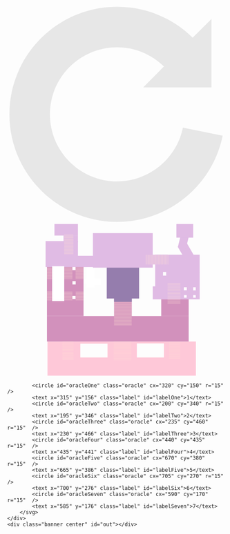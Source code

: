 <link rel="stylesheet" href="style.css" type="text/css" />
<body>
	<div class="container">
		<div class="reset-box" onclick="reset()">
			<svg class="reset" viewBox="0 0 1000 1000" height="10%" fill="#e7e7e7">
			<g><path d="M807.3,561.2c-28.9,143.3-156.1,247.4-302.4,247.4c-170.2,0-308.7-138.5-308.7-308.7c0-170.2,138.4-308.6,308.7-308.6c81.1,0,157.8,32.7,215.2,88.6l-95.3,96.3h313.9V61l-86.6,86.2C759.8,56.5,636,5.1,505.1,5.1C232.1,5.1,10,227.1,10,499.9c0,272.9,222,494.9,494.9,494.9C739.6,994.9,943.7,828,990,598L807.3,561.2z"/></g>
			</svg>
		</div>
		<?xml version="1.0" encoding="utf-8"?>
<!-- Generator: Adobe Illustrator 25.3.1, SVG Export Plug-In . SVG Version: 6.00 Build 0)  -->
<svg version="1.1" id="Laag_1" xmlns="http://www.w3.org/2000/svg" xmlns:xlink="http://www.w3.org/1999/xlink" x="0px" y="0px"
	 viewBox="0 0 841.89 595.28"  height="75%" class="center" xml:space="preserve">
			<style type="text/css">
				.st0{fill:#FEC8D8;}
				.st1{fill:#D291BC;}
				.st2{fill:#957DAD;}
				.st3{fill:#FFFFFF;}
				.st4{fill:#E0BBE4;}
				.st5{fill:#FFDFD3;}
			</style>
			<path class="st0" d="M155.71,458.93v132.48h574.28V458.93H155.71z M388.04,520.68H282.72V467.5h105.32V520.68z M606.31,520.68
				H501.53v-54.35H606.3v54.35H606.31z"/>
			<rect x="153.61" y="360.52" class="st1" width="548.42" height="98.42"/>
			<rect x="385.02" y="170.58" class="st2" width="125.13" height="121.98"/>
			<rect x="413.35" y="292.56" class="st1" width="68.47" height="106.25"/>
			<rect x="306.73" y="170.58" class="st3" width="30.41" height="78.29"/>
			<rect x="297.29" y="217.07" class="st3" width="22.72" height="16.43"/>
			<rect x="337.13" y="214.62" class="st3" width="24.82" height="24.82"/>
			<rect x="595.77" y="295.71" class="st1" width="106.25" height="64.81"/>
			<rect x="562.92" y="245.38" class="st4" width="19.22" height="50.33"/>
			<path class="st4" d="M572.36,122.83v172.88h172.31V122.83H572.36z M615,203.84h-12.23v-14.38H615V203.84z M694.16,289.57h-10.3
				v-10.34h10.3V289.57z M694.77,260.64h-11.53v-11.57h11.53V260.64z M729.29,289.31h-9.79v-9.82h9.79V289.31z M729.29,260.99h-9.79
				v-12.27h9.79V260.99z"/>
			<rect x="671.99" y="78.57" transform="matrix(0.866 -0.5 0.5 0.866 38.4049 359.8848)" class="st4" width="37.49" height="59.42"/>
			<rect x="654.89" y="54.16" transform="matrix(0.2361 -0.9717 0.9717 0.2361 453.0321 716.1938)" class="st4" width="54.3" height="31.59"/>
			<rect x="654.44" y="3.87" class="st4" width="65.06" height="52.78"/>
			<rect x="331.54" y="39.1" class="st4" width="231.38" height="133.94"/>
			<rect x="551.04" y="122.83" class="st4" width="69.9" height="37.76"/>
			<rect x="148.4" y="69.97" class="st4" width="125.13" height="100.61"/>
			<rect x="267.23" y="126.9" class="st4" width="87.38" height="43.69"/>
			<rect x="182.65" y="3.87" class="st4" width="90.87" height="44.74"/>
			<rect x="217.8" y="48.6" class="st4" width="55.72" height="26.56"/>
			<rect x="213.41" y="460.33" class="st5" width="43.11" height="0.93"/>
			<rect x="213.41" y="465.22" class="st5" width="43.11" height="0.93"/>
			<rect x="213.41" y="470.12" class="st5" width="43.11" height="0.93"/>
			<rect x="213.41" y="475.01" class="st5" width="43.11" height="0.93"/>
			<rect x="213.41" y="479.9" class="st5" width="43.11" height="0.93"/>
			<rect x="213.41" y="484.8" class="st5" width="43.11" height="0.93"/>
			<rect x="213.41" y="489.69" class="st5" width="43.11" height="0.93"/>
			<rect x="213.41" y="494.58" class="st5" width="43.11" height="0.93"/>
			<rect x="213.41" y="499.48" class="st5" width="43.11" height="0.93"/>
			<rect x="213.41" y="504.37" class="st5" width="43.11" height="0.93"/>
			<rect x="411.81" y="460.33" class="st5" width="68.43" height="0.93"/>
			<rect x="411.81" y="464.7" class="st5" width="68.43" height="0.93"/>
			<rect x="411.81" y="469.07" class="st5" width="68.43" height="0.93"/>
			<rect x="411.81" y="473.44" class="st5" width="68.43" height="0.93"/>
			<rect x="411.81" y="477.81" class="st5" width="68.43" height="0.93"/>
			<rect x="411.81" y="482.18" class="st5" width="68.43" height="0.93"/>
			<rect x="411.81" y="486.55" class="st5" width="68.43" height="0.93"/>
			<rect x="411.81" y="490.91" class="st5" width="68.43" height="0.93"/>
			<rect x="411.81" y="495.75" class="st5" width="68.43" height="0.93"/>
			<rect x="411.81" y="500.58" class="st5" width="68.43" height="0.93"/>
			<rect x="411.81" y="505.42" class="st5" width="68.43" height="0.93"/>
			<path class="st1" d="M264.26,170.58v12.06H252.2v-12.06h-98.59v189.93h141.58V170.58H264.26z M264.26,294.49H252.2v-12.06h12.06
				V294.49z M264.87,237.95H252.2v-12.67h12.67V237.95z"/>
			<rect x="173.56" y="167.44" class="st3" width="46.83" height="134.91"/>
			<rect x="413.01" y="305.5" class="st5" width="68.43" height="0.93"/>
			<rect x="413.01" y="309.92" class="st5" width="68.43" height="0.93"/>
			<rect x="413.01" y="314.23" class="st5" width="68.43" height="0.93"/>
			<rect x="413.01" y="318.25" class="st5" width="68.43" height="0.93"/>
			<rect x="413.01" y="322.27" class="st5" width="68.43" height="0.93"/>
			<rect x="413.01" y="326.07" class="st5" width="68.43" height="0.93"/>
			<rect x="413.01" y="329.88" class="st5" width="68.43" height="0.93"/>
			<rect x="413.01" y="333.69" class="st5" width="68.43" height="0.93"/>
			<rect x="413.01" y="337.38" class="st5" width="68.43" height="0.93"/>
			<rect x="413.01" y="341.4" class="st5" width="68.43" height="0.93"/>
			<rect x="413.01" y="345.22" class="st5" width="68.43" height="0.93"/>
			<rect x="413.01" y="348.95" class="st5" width="68.43" height="0.93"/>
			<rect x="413.01" y="352.87" class="st5" width="68.43" height="0.93"/>
			<rect x="413.01" y="356.69" class="st5" width="68.43" height="0.93"/>
			<rect x="413" y="360.52" class="st5" width="68.43" height="0.93"/>
			<rect x="413" y="364.34" class="st5" width="68.43" height="0.93"/>
			<rect x="413.36" y="368.16" class="st5" width="68.43" height="0.93"/>
			<rect x="413.01" y="371.99" class="st5" width="68.43" height="0.93"/>
			<rect x="413.01" y="375.81" class="st5" width="68.43" height="0.93"/>
			<rect x="413.01" y="379.63" class="st5" width="68.43" height="0.93"/>
			<rect x="413.01" y="383.45" class="st5" width="68.43" height="0.93"/>
			<rect x="413" y="387.28" class="st5" width="68.43" height="0.93"/>
			<rect x="413.36" y="391.1" class="st5" width="68.43" height="0.93"/>
			<rect x="413.01" y="394.92" class="st5" width="68.43" height="0.93"/>
			<rect x="213.41" y="509.26" class="st5" width="43.11" height="0.93"/>
			<rect x="213.41" y="514.16" class="st5" width="43.11" height="0.93"/>
			<rect x="213.41" y="519.05" class="st5" width="43.11" height="0.93"/>
			<rect x="213.41" y="523.94" class="st5" width="43.11" height="0.93"/>
			<rect x="213.41" y="528.84" class="st5" width="43.11" height="0.93"/>
			<rect x="625.95" y="461.5" class="st5" width="43.11" height="0.93"/>
			<rect x="625.95" y="465.87" class="st5" width="43.11" height="0.93"/>
			<rect x="625.95" y="470.24" class="st5" width="43.11" height="0.93"/>
			<rect x="625.95" y="474.6" class="st5" width="43.11" height="0.93"/>
			<rect x="625.95" y="478.97" class="st5" width="43.11" height="0.93"/>
			<rect x="625.95" y="483.34" class="st5" width="43.11" height="0.93"/>
			<rect x="625.95" y="487.71" class="st5" width="43.11" height="0.93"/>
			<rect x="625.95" y="492.49" class="st5" width="43.11" height="0.93"/>
			<rect x="625.95" y="496.94" class="st5" width="43.11" height="0.93"/>
			<rect x="625.95" y="501.52" class="st5" width="43.11" height="0.93"/>
			<rect x="625.95" y="506.03" class="st5" width="43.11" height="0.93"/>
			<rect x="625.95" y="510.08" class="st5" width="43.11" height="0.93"/>
			<rect x="625.95" y="514.27" class="st5" width="43.11" height="0.93"/>
			<rect x="625.95" y="518.47" class="st5" width="43.11" height="0.93"/>
			<rect x="625.95" y="522.66" class="st5" width="43.11" height="0.93"/>
			<rect x="411.81" y="510.25" class="st5" width="68.43" height="0.93"/>
			<rect x="411.81" y="515.09" class="st5" width="68.43" height="0.93"/>
			<rect x="411.81" y="519.92" class="st5" width="68.43" height="0.93"/>
			<rect x="411.81" y="524.76" class="st5" width="68.43" height="0.93"/>
			<rect x="411.81" y="529.59" class="st5" width="68.43" height="0.93"/>
			<rect x="220.05" y="45.81" class="st5" width="35.72" height="0.93"/>
			<rect x="220.05" y="49.65" class="st5" width="35.72" height="0.93"/>
			<rect x="220.05" y="53.5" class="st5" width="35.72" height="0.93"/>
			<rect x="220.05" y="57.34" class="st5" width="35.72" height="0.93"/>
			<rect x="220.05" y="61.73" class="st5" width="35.72" height="0.93"/>
			<rect x="220.05" y="65.58" class="st5" width="35.72" height="0.93"/>
			<rect x="220.05" y="69.42" class="st5" width="35.72" height="0.93"/>
			<rect x="220.05" y="73.27" class="st5" width="35.72" height="0.93"/>
			<rect x="220.05" y="77.03" class="st5" width="35.72" height="0.93"/>
			<rect x="220.05" y="80.88" class="st5" width="35.72" height="0.93"/>
			<rect x="220.05" y="84.72" class="st5" width="35.72" height="0.93"/>
			<rect x="220.05" y="88.57" class="st5" width="35.72" height="0.93"/>
			<rect x="220.05" y="92.41" class="st5" width="35.72" height="0.93"/>
			<rect x="220.05" y="96.25" class="st5" width="35.72" height="0.93"/>
			<rect x="220.05" y="100.1" class="st5" width="35.72" height="0.93"/>
			<rect x="220.05" y="103.94" class="st5" width="35.72" height="0.93"/>
			<rect x="220.05" y="107.79" class="st5" width="35.72" height="0.93"/>
			<rect x="220.05" y="111.63" class="st5" width="35.72" height="0.93"/>
			<rect x="220.05" y="115.48" class="st5" width="35.72" height="0.93"/>
			<rect x="220.05" y="119.32" class="st5" width="35.72" height="0.93"/>
			<rect x="220.4" y="173.03" class="st5" width="31.81" height="0.93"/>
			<rect x="220.4" y="176.88" class="st5" width="31.81" height="0.93"/>
			<rect x="220.4" y="180.72" class="st5" width="31.81" height="0.93"/>
			<rect x="220.4" y="184.57" class="st5" width="31.81" height="0.93"/>
			<rect x="220.4" y="188.41" class="st5" width="31.81" height="0.93"/>
			<rect x="220.4" y="192.25" class="st5" width="31.81" height="0.93"/>
			<rect x="220.4" y="196.1" class="st5" width="31.81" height="0.93"/>
			<rect x="220.4" y="199.94" class="st5" width="31.81" height="0.93"/>
			<rect x="220.4" y="203.79" class="st5" width="31.81" height="0.93"/>
			<rect x="220.4" y="207.63" class="st5" width="31.81" height="0.93"/>
			<rect x="220.4" y="211.48" class="st5" width="31.81" height="0.93"/>
			<rect x="220.4" y="215.32" class="st5" width="31.81" height="0.93"/>
			<rect x="264.26" y="173.03" class="st5" width="30.93" height="0.93"/>
			<rect x="264.26" y="176.88" class="st5" width="30.93" height="0.93"/>
			<rect x="264.26" y="180.72" class="st5" width="30.93" height="0.93"/>
			<rect x="264.26" y="184.1" class="st5" width="30.93" height="0.93"/>
			<rect x="264.26" y="187.94" class="st5" width="30.93" height="0.93"/>
			<rect x="264.26" y="191.79" class="st5" width="30.93" height="0.93"/>
			<rect x="264.26" y="195.75" class="st5" width="30.93" height="0.93"/>
			<rect x="264.26" y="199.59" class="st5" width="30.93" height="0.93"/>
			<rect x="264.26" y="203.44" class="st5" width="30.93" height="0.93"/>
			<rect x="264.26" y="207.28" class="st5" width="30.93" height="0.93"/>
			<rect x="264.26" y="211.13" class="st5" width="30.93" height="0.93"/>
			<rect x="264.26" y="214.97" class="st5" width="30.93" height="0.93"/>
			<rect x="220.4" y="266.85" class="st5" width="31.81" height="0.93"/>
			<rect x="220.4" y="270.69" class="st5" width="31.81" height="0.93"/>
			<rect x="220.4" y="274.54" class="st5" width="31.81" height="0.93"/>
			<rect x="220.4" y="278.38" class="st5" width="31.81" height="0.93"/>
			<rect x="220.4" y="282.23" class="st5" width="31.81" height="0.93"/>
			<rect x="220.4" y="286.07" class="st5" width="31.81" height="0.93"/>
			<rect x="220.4" y="289.91" class="st5" width="31.81" height="0.93"/>
			<rect x="220.4" y="293.76" class="st5" width="31.81" height="0.93"/>
			<rect x="220.4" y="297.6" class="st5" width="31.81" height="0.93"/>
			<rect x="264.87" y="266.85" class="st5" width="30.32" height="0.93"/>
			<rect x="264.87" y="270.69" class="st5" width="30.32" height="0.93"/>
			<rect x="264.87" y="274.54" class="st5" width="30.32" height="0.93"/>
			<rect x="264.87" y="278.38" class="st5" width="30.32" height="0.93"/>
			<rect x="264.87" y="282.23" class="st5" width="30.32" height="0.93"/>
			<rect x="264.87" y="286.07" class="st5" width="30.32" height="0.93"/>
			<rect x="264.87" y="289.91" class="st5" width="30.32" height="0.93"/>
			<rect x="264.87" y="293.76" class="st5" width="30.32" height="0.93"/>
			<rect x="264.87" y="297.6" class="st5" width="30.32" height="0.93"/>
			<rect x="153.61" y="173.5" class="st5" width="19.95" height="0.93"/>
			<rect x="153.61" y="177.34" class="st5" width="19.95" height="0.93"/>
			<rect x="153.61" y="181.19" class="st5" width="19.95" height="0.93"/>
			<rect x="153.61" y="185.03" class="st5" width="19.95" height="0.93"/>
			<rect x="153.61" y="188.88" class="st5" width="19.95" height="0.93"/>
			<rect x="153.61" y="192.72" class="st5" width="19.95" height="0.93"/>
			<rect x="153.61" y="196.57" class="st5" width="19.95" height="0.93"/>
			<rect x="153.61" y="200.41" class="st5" width="19.95" height="0.93"/>
			<rect x="153.61" y="204.25" class="st5" width="19.95" height="0.93"/>
			<rect x="153.61" y="208.1" class="st5" width="19.95" height="0.93"/>
			<rect x="153.61" y="211.94" class="st5" width="19.95" height="0.93"/>
			<rect x="153.61" y="215.79" class="st5" width="19.95" height="0.93"/>
			<rect x="153.61" y="266.58" class="st5" width="19.95" height="0.93"/>
			<rect x="153.61" y="270.43" class="st5" width="19.95" height="0.93"/>
			<rect x="153.61" y="274.27" class="st5" width="19.95" height="0.93"/>
			<rect x="153.61" y="278.12" class="st5" width="19.95" height="0.93"/>
			<rect x="153.61" y="281.96" class="st5" width="19.95" height="0.93"/>
			<rect x="153.61" y="285.81" class="st5" width="19.95" height="0.93"/>
			<rect x="153.61" y="289.65" class="st5" width="19.95" height="0.93"/>
			<rect x="153.61" y="293.5" class="st5" width="19.95" height="0.93"/>
			<rect x="153.61" y="297.34" class="st5" width="19.95" height="0.93"/>
			<g>
				<rect x="536.82" y="123.4" class="st5" width="0.93" height="37.19"/>
				<rect x="540.67" y="123.4" class="st5" width="0.93" height="37.19"/>
				<rect x="544.51" y="123.4" class="st5" width="0.93" height="37.19"/>
				<rect x="548.36" y="123.4" class="st5" width="0.93" height="37.19"/>
				<rect x="552.2" y="123.4" class="st5" width="0.93" height="37.19"/>
				<rect x="556.05" y="123.4" class="st5" width="0.93" height="37.19"/>
				<rect x="559.89" y="123.4" class="st5" width="0.93" height="37.19"/>
				<rect x="563.73" y="123.39" class="st5" width="0.93" height="37.19"/>
				<rect x="567.58" y="123.4" class="st5" width="0.93" height="37.19"/>
				<rect x="571.42" y="123.4" class="st5" width="0.93" height="37.19"/>
				<rect x="575.27" y="123.4" class="st5" width="0.93" height="37.19"/>
				<rect x="579.11" y="123.4" class="st5" width="0.93" height="37.19"/>
			</g>
			<g>
				<rect x="582.95" y="123.4" class="st5" width="0.93" height="37.19"/>
				<rect x="586.79" y="123.4" class="st5" width="0.93" height="37.19"/>
				<rect x="590.64" y="123.4" class="st5" width="0.93" height="37.19"/>
				<rect x="594.48" y="123.4" class="st5" width="0.93" height="37.19"/>
				<rect x="598.33" y="123.4" class="st5" width="0.93" height="37.19"/>
				<rect x="602.17" y="123.4" class="st5" width="0.93" height="37.19"/>
				<rect x="606.02" y="123.4" class="st5" width="0.93" height="37.19"/>
				<rect x="609.86" y="123.4" class="st5" width="0.93" height="37.19"/>
				<rect x="613.71" y="123.39" class="st5" width="0.93" height="37.19"/>
				<rect x="617.55" y="123.4" class="st5" width="0.93" height="37.19"/>
				<rect x="621.39" y="123.4" class="st5" width="0.93" height="37.19"/>
			</g>
			<rect x="620.36" y="243.17" class="st5" width="49.75" height="0.93"/>
			<rect x="620.36" y="248.06" class="st5" width="49.75" height="0.93"/>
			<rect x="620.36" y="252.95" class="st5" width="49.75" height="0.93"/>
			<rect x="620.36" y="257.85" class="st5" width="49.75" height="0.93"/>
			<rect x="620.36" y="262.74" class="st5" width="49.75" height="0.93"/>
			<rect x="620.36" y="267.63" class="st5" width="49.75" height="0.93"/>
			<rect x="620.36" y="272.53" class="st5" width="49.75" height="0.93"/>
			<rect x="620.36" y="277.42" class="st5" width="49.75" height="0.93"/>
			<rect x="620.36" y="282.31" class="st5" width="49.75" height="0.93"/>
			<rect x="620.36" y="287.21" class="st5" width="49.75" height="0.93"/>
			<rect x="620.36" y="292.1" class="st5" width="49.75" height="0.93"/>
			<rect x="620.36" y="296.99" class="st5" width="49.75" height="0.93"/>
			<rect x="620.36" y="301.89" class="st5" width="49.75" height="0.93"/>
			<rect x="620.36" y="306.78" class="st5" width="49.75" height="0.93"/>
			<rect x="620.36" y="311.67" class="st5" width="49.75" height="0.93"/>
			<rect x="620.36" y="238.27" class="st5" width="49.75" height="0.93"/>
			<rect x="620.36" y="233.38" class="st5" width="49.75" height="0.93"/>
			<rect x="413.35" y="280.48" class="st2" width="68.47" height="25.01"/>

			<circle id="oracleOne" class="oracle" cx="320" cy="150" r="15"  />
			<text x="315" y="156" class="label" id="labelOne">1</text>
			<circle id="oracleTwo" class="oracle" cx="200" cy="340" r="15"  />
			<text x="195" y="346" class="label" id="labelTwo">2</text>
			<circle id="oracleThree" class="oracle" cx="235" cy="460" r="15"  />
			<text x="230" y="466" class="label" id="labelThree">3</text>
			<circle id="oracleFour" class="oracle" cx="440" cy="435" r="15"  />
			<text x="435" y="441" class="label" id="labelFour">4</text>
			<circle id="oracleFive" class="oracle" cx="670" cy="380" r="15"  />
			<text x="665" y="386" class="label" id="labelFive">5</text>
			<circle id="oracleSix" class="oracle" cx="705" cy="270" r="15"  />
			<text x="700" y="276" class="label" id="labelSix">6</text>
			<circle id="oracleSeven" class="oracle" cx="590" cy="170" r="15"  />
			<text x="585" y="176" class="label" id="labelSeven">7</text>
		</svg>
	</div>
	<div class="banner center" id="out"></div>
</body>
<script type="text/javascript">
function reset() {
	Array.from(document.getElementsByClassName("oracle")).forEach(function(elem) {
		if(elem.classList.contains("dim")){
			elem.classList.remove("dim");
		}
	});
	document.getElementById("out").innerHTML = "";
	window.numbers = ["1","2","3","4","5","6","7"];
}
function clickOracle() {
	toggleOracle(this.id);
}
function clickLabel() {
	toggleOracle(this.id.replace("label", "oracle"));
}
function toggleOracle (id) {
	elem = document.getElementById(id);
	if(elem.classList.contains("dim")){
		elem.classList.remove("dim");
	} else { 
		elem.classList.add("dim");
	}
}
Array.from(document.getElementsByClassName("oracle")).forEach(function(element) {
	element.addEventListener("click", clickOracle)
});
Array.from(document.getElementsByClassName("label")).forEach(function(element) {
	element.addEventListener("click", clickLabel)
});

window.numbers = ["1","2","3","4","5","6","7"];
document.addEventListener("keydown", function(e) {
	div = document.getElementById("out");
	if(e.key == "r"){
		window.numbers = ["1","2","3","4","5","6","7"];
		div.innerHTML = "";
	}else if(window.numbers.includes(e.key)){
		window.numbers = window.numbers.filter(function(num){return num != e.key})
		div.innerHTML += e.key;
	}
});
</script>
